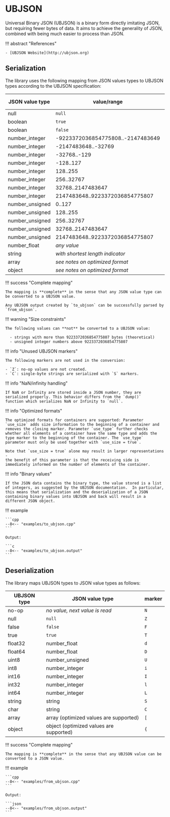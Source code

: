 # UBJSON

Universal Binary JSON (UBJSON) is a binary form directly imitating JSON, but requiring fewer bytes of data. It aims to achieve the generality of JSON, combined with being much easier to process than JSON.

!!! abstract "References"

	- [UBJSON Website](http://ubjson.org)

## Serialization

The library uses the following mapping from JSON values types to UBJSON types according to the UBJSON specification:

JSON value type | value/range                       | UBJSON type | marker
--------------- | --------------------------------- | ----------- | ------
null            | `null`                            | null        | `Z`
boolean         | `true`                            | true        | `T`
boolean         | `false`                           | false       | `F`
number_integer  | -9223372036854775808..-2147483649 | int64       | `L`
number_integer  | -2147483648..-32769               | int32       | `l`
number_integer  | -32768..-129                      | int16       | `I`
number_integer  | -128..127                         | int8        | `i`
number_integer  | 128..255                          | uint8       | `U`
number_integer  | 256..32767                        | int16       | `I`
number_integer  | 32768..2147483647                 | int32       | `l`
number_integer  | 2147483648..9223372036854775807   | int64       | `L`
number_unsigned | 0..127                            | int8        | `i`
number_unsigned | 128..255                          | uint8       | `U`
number_unsigned | 256..32767                        | int16       | `I`
number_unsigned | 32768..2147483647                 | int32       | `l`
number_unsigned | 2147483648..9223372036854775807   | int64       | `L`
number_float    | *any value*                       | float64     | `D`
string          | *with shortest length indicator*  | string      | `S`
array           | *see notes on optimized format*   | array       | `[`
object          | *see notes on optimized format*   | map         | `{`

!!! success "Complete mapping"

	The mapping is **complete** in the sense that any JSON value type can be converted to a UBJSON value.

	Any UBJSON output created by `to_ubjson` can be successfully parsed by `from_ubjson`.

!!! warning "Size constraints"

	The following values can **not** be converted to a UBJSON value:

      - strings with more than 9223372036854775807 bytes (theoretical)
      - unsigned integer numbers above 9223372036854775807

!!! info "Unused UBJSON markers"

	The following markers are not used in the conversion:
    
    - `Z`: no-op values are not created.
    - `C`: single-byte strings are serialized with `S` markers.

!!! info "NaN/infinity handling"

	If NaN or Infinity are stored inside a JSON number, they are
    serialized properly. This behavior differs from the `dump()`
    function which serializes NaN or Infinity to `null`.

!!! info "Optimized formats"

	The optimized formats for containers are supported: Parameter
    `use_size` adds size information to the beginning of a container and
    removes the closing marker. Parameter `use_type` further checks
    whether all elements of a container have the same type and adds the
    type marker to the beginning of the container. The `use_type`
    parameter must only be used together with `use_size = true`.

    Note that `use_size = true` alone may result in larger representations -
    the benefit of this parameter is that the receiving side is
    immediately informed on the number of elements of the container.

!!! info "Binary values"

	If the JSON data contains the binary type, the value stored is a list
    of integers, as suggested by the UBJSON documentation.  In particular,
    this means that serialization and the deserialization of a JSON
    containing binary values into UBJSON and back will result in a
    different JSON object.


!!! example

    ```cpp
    --8<-- "examples/to_ubjson.cpp"
    ```

    Output:

    ```c
    --8<-- "examples/to_ubjson.output"
    ```

## Deserialization

The library maps UBJSON types to JSON value types as follows:

UBJSON type | JSON value type                         | marker
----------- | --------------------------------------- | ------
no-op       | *no value, next value is read*          | `N`
null        | `null`                                  | `Z`
false       | `false`                                 | `F`
true        | `true`                                  | `T`
float32     | number_float                            | `d`
float64     | number_float                            | `D`
uint8       | number_unsigned                         | `U`
int8        | number_integer                          | `i`
int16       | number_integer                          | `I`
int32       | number_integer                          | `l`
int64       | number_integer                          | `L`
string      | string                                  | `S`
char        | string                                  | `C`
array       | array (optimized values are supported)  | `[`
object      | object (optimized values are supported) | `{`

!!! success "Complete mapping"

	The mapping is **complete** in the sense that any UBJSON value can be converted to a JSON value.


!!! example

    ```cpp
    --8<-- "examples/from_ubjson.cpp"
    ```

    Output:

    ```json
    --8<-- "examples/from_ubjson.output"
    ```
